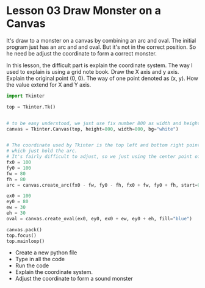 Lesson 03 Draw Monster on a Canvas
====================

It's draw to a monster on a canvas by combining an arc and oval. The initial program just has an arc and and oval. But it's not in the correct position. So he need be adjust the coordinate to form a correct monster.

In this lesson, the difficult part is explain the coordinate system. The way I used to explain is using a grid note book. Draw the X axis and y axis. Explain the original point (0, 0). The way of one point denoted as (x, y). How the value extend for X and Y axis.


```python
import Tkinter

top = Tkinter.Tk()


# to be easy understood, we just use fix number 800 as width and height
canvas = Tkinter.Canvas(top, height=800, width=800, bg="white")


# The coordinate used by Tkinter is the top left and bottom right point of rectangle
# which just hold the arc.
# It's fairly difficult to adjust, so we just using the center point of the arc, and length and with
fx0 = 100
fy0 = 100
fw = 80
fh = 80
arc = canvas.create_arc(fx0 - fw, fy0 - fh, fx0 + fw, fy0 + fh, start=0, extent=270, fill="red")

ex0 = 100
ey0 = 80
ew = 30
eh = 30
oval = canvas.create_oval(ex0, ey0, ex0 + ew, ey0 + eh, fill="blue")

canvas.pack()
top.focus()
top.mainloop()
```


* Create a new python file
* Type in all the code
* Run the code
* Explain the coordinate system.
* Adjust the coordinate to form a sound monster

